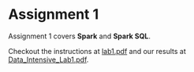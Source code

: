 # Assignment 1

Assignment 1 covers **Spark** and **Spark SQL**.

Checkout the instructions at [lab1.pdf](https://github.com/alishibli97/Data-Intensive/blob/main/lab1/lab1.pdf) and our results at [Data_Intensive_Lab1.pdf](https://github.com/alishibli97/Data-Intensive-Computing/blob/main/lab1/Data_Intensive_Lab1.pdf).
